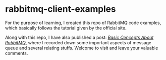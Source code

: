 # rabbitmq-client-examples
For the purpose of learning, I created this repo of RabbitMQ code examples, which basically follows the tutorial given by the official site.  

Along with this repo, I have also published a post: *[Basic Concepts About RabbitMQ](https://zhongyangma.github.io/archivers/Basic-Concepts-About-RabbitMQ)*, where I recorded down some important aspects of message queue and several relating stuffs. Welcome to visit and leave your valuable comments.
